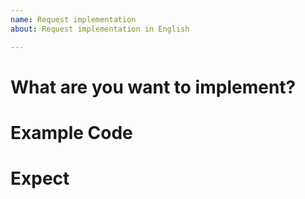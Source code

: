 ```yaml
---
name: Request implementation
about: Request implementation in English

---
```


# What are you want to implement?

# Example Code

# Expect

